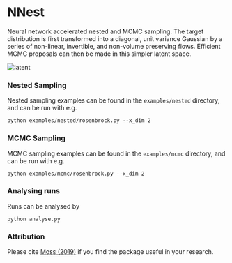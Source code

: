 # NNest

Neural network accelerated nested and MCMC sampling. The target distribution is first transformed into a diagonal, unit variance Gaussian by a series of non-linear, invertible, and non-volume preserving flows. Efficient MCMC proposals can then be made in this simpler latent space.

![latent](https://github.com/adammoss/nnest/blob/master/rosenbock.png)

### Nested Sampling

Nested sampling examples can be found in the `examples/nested` directory, and can be run with e.g. 
```
python examples/nested/rosenbrock.py --x_dim 2
```

### MCMC Sampling

MCMC sampling examples can be found in the `examples/mcmc` directory, and can be run with e.g. 
```
python examples/mcmc/rosenbrock.py --x_dim 2
```
### Analysing runs

Runs can be analysed by
```
python analyse.py
```
### Attribution

Please cite [Moss (2019)](https://arxiv.org/abs/1903.10860) if you find the 
package useful in your research.